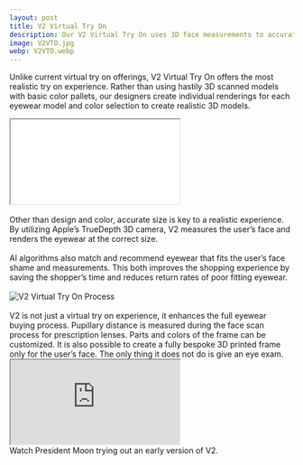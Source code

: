 ```yaml
---
layout: post
title: V2 Virtual Try On
description: Our V2 Virtual Try On uses 3D face measurements to accurately fit eyewear on the user’s face in real-time with the accurate size ratio.
image: V2VTO.jpg
webp: V2VTO.webp
---
```


Unlike current virtual try on offerings, V2 Virtual Try On offers the most realistic try on experience. Rather than using hastily 3D scanned models with basic color pallets, our designers create individual renderings for each eyewear model and color selection to create realistic 3D models.<br />
<div class="resp-containerv">
	<iframe class="resp-iframev" title="V2 Demo" src="{{ "./demo.html" | relative_url }}" allow="accelerometer; autoplay; encrypted-media; gyroscope; picture-in-picture" allowfullscreen></iframe>
</div>
<br />
Other than design and color, accurate size is key to a realistic experience. By utilizing Apple’s TrueDepth 3D camera, V2 measures the user’s face and renders the eyewear at the correct size.<br />
<br />
AI algorithms also match and recommend eyewear that fits the user’s face shame and measurements. This both improves the shopping experience by saving the shopper’s time and reduces return rates of poor fitting eyewear.<br />
<br />
<picture>
    <source data-srcset="{{ "./assets/images/process.webp" | relative_url }}" type="image/webp">
    <source data-srcset="{{ "./assets/images/process.png" | relative_url }}" type="image/png">
    <img style="max-width: 100%" data-src="{{ "./assets/images/process.png" | relative_url }}" alt="V2 Virtual Try On Process" class="lazyload">
</picture><br />
<br />
V2 is not just a virtual try on experience, it enhances the full eyewear buying process. Pupillary distance is measured during the face scan process for prescription lenses. Parts and colors of the frame can be customized. It is also possible to create a fully bespoke 3D printed frame only for the user’s face. The only thing it does not do is give an eye exam.
<div class="resp-container">
	<iframe title="President Moon trying V2 video" class="resp-iframe" src="https://www.youtube.com/embed/6fnyAcf4UcI?start=185" allow="accelerometer; autoplay; encrypted-media; gyroscope; picture-in-picture" allowfullscreen></iframe>
</div>
Watch President Moon trying out an early version of V2.
